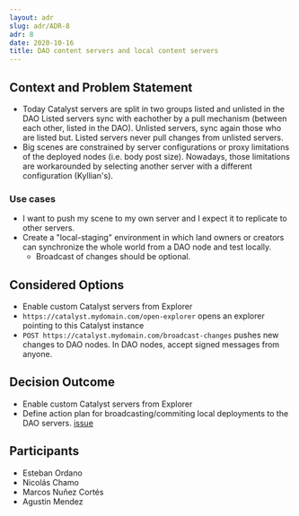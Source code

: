 ```yaml
---
layout: adr
slug: adr/ADR-8
adr: 8
date: 2020-10-16
title: DAO content servers and local content servers
---
```


## Context and Problem Statement

- Today Catalyst servers are split in two groups listed and unlisted in the DAO
  Listed servers sync with eachother by a pull mechanism (between each other, listed in the DAO).
  Unlisted servers, sync again those who are listed but. Listed servers never pull changes from unlisted servers.
- Big scenes are constrained by server configurations or proxy limitations of the deployed nodes (i.e. body post size). Nowadays, those limitations are workarounded by selecting another server with a different configuration (Kyllian's).

### Use cases

- I want to push my scene to my own server and I expect it to replicate to other servers.
- Create a "local-staging" environment in which land owners or creators can synchronize the whole world from a DAO node and test locally.
  - Broadcast of changes should be optional.

## Considered Options

- Enable custom Catalyst servers from Explorer
- `https://catalyst.mydomain.com/open-explorer` opens an explorer pointing to this Catalyst instance
- `POST https://catalyst.mydomain.com/broadcast-changes` pushes new changes to DAO nodes. In DAO nodes, accept signed messages from anyone.

## Decision Outcome

- Enable custom Catalyst servers from Explorer
- Define action plan for broadcasting/commiting local deployments to the DAO servers. [issue](https://github.com/decentraland/catalyst/issues/195)

## Participants

- Esteban Ordano
- Nicolás Chamo
- Marcos Nuñez Cortés
- Agustin Mendez
